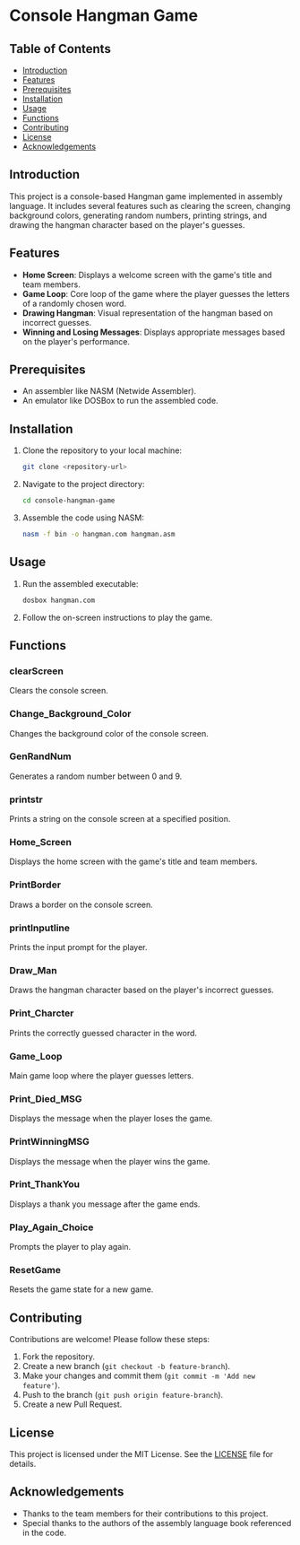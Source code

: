 # Console Hangman Game

## Table of Contents
- [Introduction](#introduction)
- [Features](#features)
- [Prerequisites](#prerequisites)
- [Installation](#installation)
- [Usage](#usage)
- [Functions](#functions)
- [Contributing](#contributing)
- [License](#license)
- [Acknowledgements](#acknowledgements)

## Introduction
This project is a console-based Hangman game implemented in assembly language. It includes several features such as clearing the screen, changing background colors, generating random numbers, printing strings, and drawing the hangman character based on the player's guesses.

## Features
- **Home Screen**: Displays a welcome screen with the game's title and team members.
- **Game Loop**: Core loop of the game where the player guesses the letters of a randomly chosen word.
- **Drawing Hangman**: Visual representation of the hangman based on incorrect guesses.
- **Winning and Losing Messages**: Displays appropriate messages based on the player's performance.

## Prerequisites
- An assembler like NASM (Netwide Assembler).
- An emulator like DOSBox to run the assembled code.

## Installation
1. Clone the repository to your local machine:
    ```sh
    git clone <repository-url>
    ```
2. Navigate to the project directory:
    ```sh
    cd console-hangman-game
    ```
3. Assemble the code using NASM:
    ```sh
    nasm -f bin -o hangman.com hangman.asm
    ```

## Usage
1. Run the assembled executable:
    ```sh
    dosbox hangman.com
    ```
2. Follow the on-screen instructions to play the game.

## Functions
### clearScreen
Clears the console screen.

### Change_Background_Color
Changes the background color of the console screen.

### GenRandNum
Generates a random number between 0 and 9.

### printstr
Prints a string on the console screen at a specified position.

### Home_Screen
Displays the home screen with the game's title and team members.

### PrintBorder
Draws a border on the console screen.

### printInputline
Prints the input prompt for the player.

### Draw_Man
Draws the hangman character based on the player's incorrect guesses.

### Print_Charcter
Prints the correctly guessed character in the word.

### Game_Loop
Main game loop where the player guesses letters.

### Print_Died_MSG
Displays the message when the player loses the game.

### PrintWinningMSG
Displays the message when the player wins the game.

### Print_ThankYou
Displays a thank you message after the game ends.

### Play_Again_Choice
Prompts the player to play again.

### ResetGame
Resets the game state for a new game.

## Contributing
Contributions are welcome! Please follow these steps:
1. Fork the repository.
2. Create a new branch (`git checkout -b feature-branch`).
3. Make your changes and commit them (`git commit -m 'Add new feature'`).
4. Push to the branch (`git push origin feature-branch`).
5. Create a new Pull Request.

## License
This project is licensed under the MIT License. See the [LICENSE](LICENSE) file for details.

## Acknowledgements
- Thanks to the team members for their contributions to this project.
- Special thanks to the authors of the assembly language book referenced in the code.
